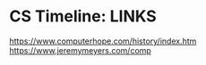# CS Timeline: LINKS

https://www.computerhope.com/history/index.htm
https://www.jeremymeyers.com/comp
